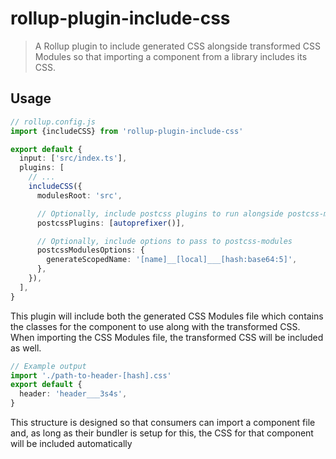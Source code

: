 # rollup-plugin-include-css

> A Rollup plugin to include generated CSS alongside transformed CSS Modules so
> that importing a component from a library includes its CSS.

## Usage

```ts
// rollup.config.js
import {includeCSS} from 'rollup-plugin-include-css'

export default {
  input: ['src/index.ts'],
  plugins: [
    // ...
    includeCSS({
      modulesRoot: 'src',

      // Optionally, include postcss plugins to run alongside postcss-modules
      postcssPlugins: [autoprefixer()],

      // Optionally, include options to pass to postcss-modules
      postcssModulesOptions: {
        generateScopedName: '[name]__[local]___[hash:base64:5]',
      },
    }),
  ],
}
```

This plugin will include both the generated CSS Modules file which contains the
classes for the component to use along with the transformed CSS. When importing
the CSS Modules file, the transformed CSS will be included as well.

```ts
// Example output
import './path-to-header-[hash].css'
export default {
  header: 'header___3s4s',
}
```

This structure is designed so that consumers can import a component file and, as
long as their bundler is setup for this, the CSS for that component will be
included automatically
